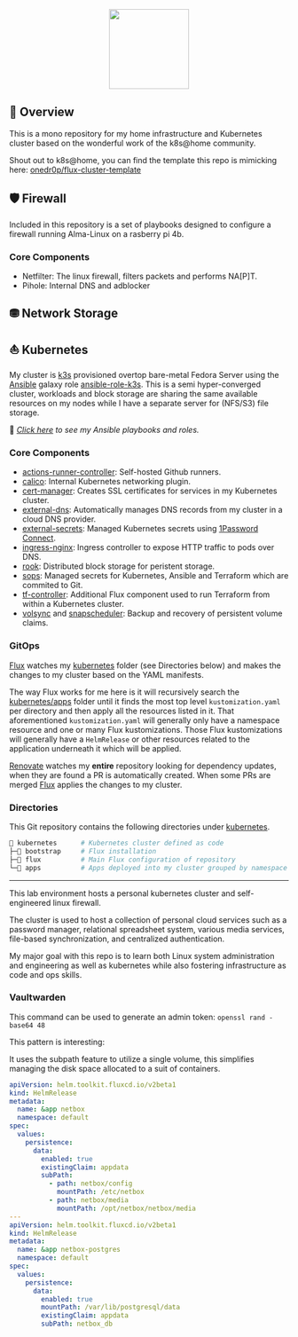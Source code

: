 <div align="center">

<img src="https://camo.githubusercontent.com/5b298bf6b0596795602bd771c5bddbb963e83e0f/68747470733a2f2f692e696d6775722e636f6d2f7031527a586a512e706e67" align="center" width="144px" height="144px"/>

</div>

## 📖 Overview

This is a mono repository for my home infrastructure and Kubernetes cluster based on the wonderful work of the k8s@home community.

Shout out to k8s@home, you can find the template this repo is mimicking here: [onedr0p/flux-cluster-template](https://github.com/onedr0p/flux-cluster-template)

## 🛡️ Firewall

Included in this repository is a set of playbooks designed to configure a firewall running Alma-Linux on a rasberry pi 4b.

### Core Components

- Netfilter: The linux firewall, filters packets and performs NA[P]T.
- Pihole: Internal DNS and adblocker

## ⛃ Network Storage

## ⛵ Kubernetes

My cluster is [k3s](https://k3s.io/) provisioned overtop bare-metal Fedora Server using the [Ansible](https://www.ansible.com/) galaxy role [ansible-role-k3s](https://github.com/PyratLabs/ansible-role-k3s). This is a semi hyper-converged cluster, workloads and block storage are sharing the same available resources on my nodes while I have a separate server for (NFS/S3) file storage.

🔸 _[Click here](./ansible/) to see my Ansible playbooks and roles._

### Core Components

- [actions-runner-controller](https://github.com/actions/actions-runner-controller): Self-hosted Github runners.
- [calico](https://github.com/projectcalico/calico): Internal Kubernetes networking plugin.
- [cert-manager](https://cert-manager.io/docs/): Creates SSL certificates for services in my Kubernetes cluster.
- [external-dns](https://github.com/kubernetes-sigs/external-dns): Automatically manages DNS records from my cluster in a cloud DNS provider.
- [external-secrets](https://github.com/external-secrets/external-secrets/): Managed Kubernetes secrets using [1Password Connect](https://github.com/1Password/connect).
- [ingress-nginx](https://github.com/kubernetes/ingress-nginx/): Ingress controller to expose HTTP traffic to pods over DNS.
- [rook](https://github.com/rook/rook): Distributed block storage for peristent storage.
- [sops](https://toolkit.fluxcd.io/guides/mozilla-sops/): Managed secrets for Kubernetes, Ansible and Terraform which are commited to Git.
- [tf-controller](https://github.com/weaveworks/tf-controller): Additional Flux component used to run Terraform from within a Kubernetes cluster.
- [volsync](https://github.com/backube/volsync) and [snapscheduler](https://github.com/backube/snapscheduler): Backup and recovery of persistent volume claims.


























### GitOps

[Flux](https://github.com/fluxcd/flux2) watches my [kubernetes](./kubernetes/) folder (see Directories below) and makes the changes to my cluster based on the YAML manifests.

The way Flux works for me here is it will recursively search the [kubernetes/apps](./kubernetes/apps) folder until it finds the most top level `kustomization.yaml` per directory and then apply all the resources listed in it. That aforementioned `kustomization.yaml` will generally only have a namespace resource and one or many Flux kustomizations. Those Flux kustomizations will generally have a `HelmRelease` or other resources related to the application underneath it which will be applied.

[Renovate](https://github.com/renovatebot/renovate) watches my **entire** repository looking for dependency updates, when they are found a PR is automatically created. When some PRs are merged [Flux](https://github.com/fluxcd/flux2) applies the changes to my cluster.

### Directories

This Git repository contains the following directories under [kubernetes](./kubernetes/).

```sh
📁 kubernetes      # Kubernetes cluster defined as code
├─📁 bootstrap     # Flux installation
├─📁 flux          # Main Flux configuration of repository
└─📁 apps          # Apps deployed into my cluster grouped by namespace (see below)
```



---



This lab environment hosts a personal kubernetes cluster and self-engineered linux firewall.

The cluster is used to host a collection of personal cloud services such as a password manager, relational spreadsheet system, various media services, file-based synchronization, and centralized authentication.

My major goal with this repo is to learn both Linux system administration and engineering as well as kubernetes while also fostering infrastructure as code and ops skills.



### Vaultwarden

This command can be used to generate an admin token: `openssl rand -base64 48`






This pattern is interesting:

It uses the subpath feature to utilize a single volume, this simplifies managing the disk space allocated to a suit of containers.

```yaml
apiVersion: helm.toolkit.fluxcd.io/v2beta1
kind: HelmRelease
metadata:
  name: &app netbox
  namespace: default
spec:
  values:
    persistence:
      data:
        enabled: true
        existingClaim: appdata
        subPath:
          - path: netbox/config
            mountPath: /etc/netbox
          - path: netbox/media
            mountPath: /opt/netbox/netbox/media
---
apiVersion: helm.toolkit.fluxcd.io/v2beta1
kind: HelmRelease
metadata:
  name: &app netbox-postgres
  namespace: default
spec:
  values:
    persistence:
      data:
        enabled: true
        mountPath: /var/lib/postgresql/data
        existingClaim: appdata
        subPath: netbox_db
```

